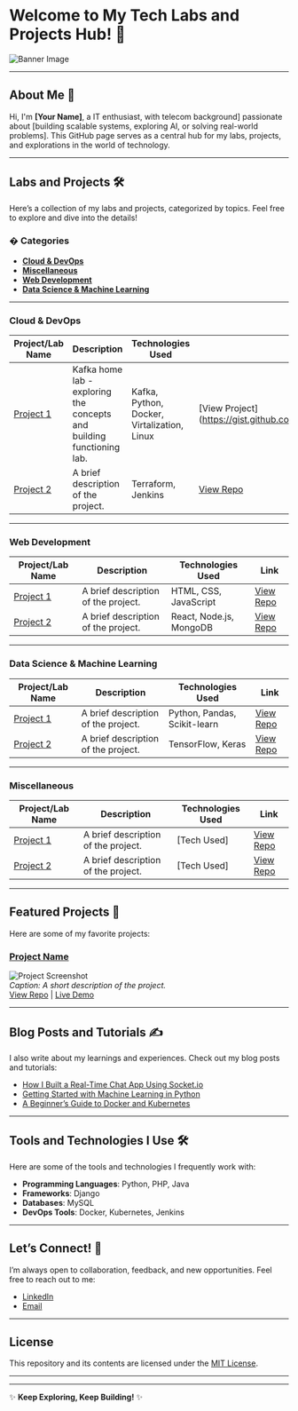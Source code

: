 # Welcome to My Tech Labs and Projects Hub! 🚀

![Banner Image](https://images.freeimages.com/vhq/images/istock/previews/9972/99727801-abstract-technology-web-header-banner.jpg?fmt=webp&h=350)  


---

## About Me 👋
Hi, I'm **[Your Name]**, a IT enthusiast, with telecom background] passionate about [building scalable systems, exploring AI, or solving real-world problems]. This GitHub page serves as a central hub for my labs, projects, and explorations in the world of technology.

---

## Labs and Projects 🛠️
Here’s a collection of my labs and projects, categorized by topics. Feel free to explore and dive into the details!

### � **Categories**

- [**Cloud & DevOps**](#cloud--devops)
- [**Miscellaneous**](#miscellaneous)
- [**Web Development**](#web-development)
- [**Data Science & Machine Learning**](#data-science--machine-learning)

---



### Cloud & DevOps
| Project/Lab Name | Description | Technologies Used | Link |
|------------------|-------------|-------------------|------|
| [Project 1](#) | Kafka home lab - exploring the concepts and building functioning lab. | Kafka, Python, Docker, Virtalization, Linux | [View Project] (https://gist.github.com/noornj/a578401795059922f5eb9f0499e5b64d#) |
| [Project 2](#) | A brief description of the project. | Terraform, Jenkins | [View Repo](#) |

---
### Web Development
| Project/Lab Name | Description | Technologies Used | Link |
|------------------|-------------|-------------------|------|
| [Project 1](#) | A brief description of the project. | HTML, CSS, JavaScript | [View Repo](#) |
| [Project 2](#) | A brief description of the project. | React, Node.js, MongoDB | [View Repo](#) |

---

### Data Science & Machine Learning
| Project/Lab Name | Description | Technologies Used | Link |
|------------------|-------------|-------------------|------|
| [Project 1](#) | A brief description of the project. | Python, Pandas, Scikit-learn | [View Repo](#) |
| [Project 2](#) | A brief description of the project. | TensorFlow, Keras | [View Repo](#) |


---

### Miscellaneous
| Project/Lab Name | Description | Technologies Used | Link |
|------------------|-------------|-------------------|------|
| [Project 1](#) | A brief description of the project. | [Tech Used] | [View Repo](#) |
| [Project 2](#) | A brief description of the project. | [Tech Used] | [View Repo](#) |

---

## Featured Projects 🌟
Here are some of my favorite projects:

### [Project Name](#)
![Project Screenshot](#)  
*Caption: A short description of the project.*  
[View Repo](#) | [Live Demo](#)

---

## Blog Posts and Tutorials ✍️
I also write about my learnings and experiences. Check out my blog posts and tutorials:

- [How I Built a Real-Time Chat App Using Socket.io](#)
- [Getting Started with Machine Learning in Python](#)
- [A Beginner’s Guide to Docker and Kubernetes](#)

---

## Tools and Technologies I Use 🛠️
Here are some of the tools and technologies I frequently work with:

- **Programming Languages**: Python, PHP, Java
- **Frameworks**: Django
- **Databases**: MySQL
- **DevOps Tools**: Docker, Kubernetes, Jenkins

---

## Let’s Connect! 🤝
I’m always open to collaboration, feedback, and new opportunities. Feel free to reach out to me:

- [LinkedIn](#)
- [Email](#)


---

## License
This repository and its contents are licensed under the [MIT License](LICENSE).

---


---

✨ **Keep Exploring, Keep Building!** ✨
